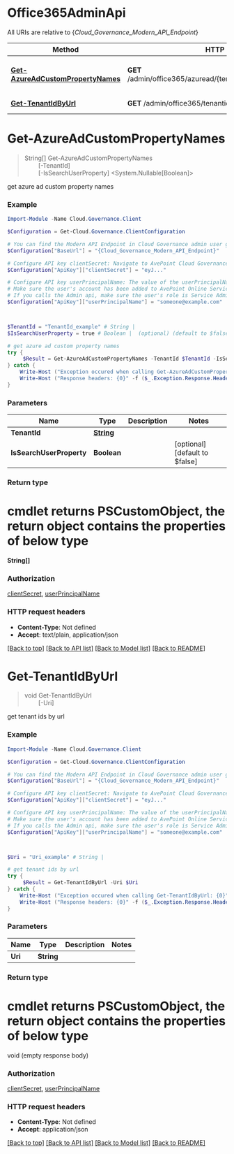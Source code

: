 # Office365AdminApi

All URIs are relative to {*Cloud_Governance_Modern_API_Endpoint*}

Method | HTTP request | Description
------------- | ------------- | -------------
[**Get-AzureAdCustomPropertyNames**](Office365AdminApi.md#Get-AzureAdCustomPropertyNames) | **GET** /admin/office365/azuread/{tenantId}/property/names/custom | get azure ad custom property names
[**Get-TenantIdByUrl**](Office365AdminApi.md#Get-TenantIdByUrl) | **GET** /admin/office365/tenantid | get tenant ids by url


<a name="Get-AzureAdCustomPropertyNames"></a>
# **Get-AzureAdCustomPropertyNames**
> String[] Get-AzureAdCustomPropertyNames<br>
> &nbsp;&nbsp;&nbsp;&nbsp;&nbsp;&nbsp;&nbsp;&nbsp;[-TenantId] <PSCustomObject><br>
> &nbsp;&nbsp;&nbsp;&nbsp;&nbsp;&nbsp;&nbsp;&nbsp;[-IsSearchUserProperty] <System.Nullable[Boolean]><br>

get azure ad custom property names

### Example
```powershell
Import-Module -Name Cloud.Governance.Client

$Configuration = Get-Cloud.Governance.ClientConfiguration

# You can find the Modern API Endpoint in Cloud Governance admin user guide for your environment.
$Configuration["BaseUrl"] = "{Cloud_Governance_Modern_API_Endpoint}"

# Configure API key clientSecret: Navigate to AvePoint Cloud Governance Settings > API Authentication Management to Obtain a client secret.
$Configuration["ApiKey"]["clientSecret"] = "eyJ..."

# Configure API key userPrincipalName: The value of the userPrincipalName parameter is the login name of a delegated user that will be used to invoke the AvePoint Cloud Governance API. 
# Make sure the user's account has been added to AvePoint Online Services and has the license for AvePoint Cloud Governance.
# If you calls the Admin api, make sure the user's role is Service Administrator for AvePoint Cloud Governance.
$Configuration["ApiKey"]["userPrincipalName"] = "someone@example.com"



$TenantId = "TenantId_example" # String | 
$IsSearchUserProperty = true # Boolean |  (optional) (default to $false)

# get azure ad custom property names
try {
     $Result = Get-AzureAdCustomPropertyNames -TenantId $TenantId -IsSearchUserProperty $IsSearchUserProperty
} catch {
    Write-Host ("Exception occured when calling Get-AzureAdCustomPropertyNames: {0}" -f ($_.ErrorDetails | ConvertFrom-Json))
    Write-Host ("Response headers: {0}" -f ($_.Exception.Response.Headers | ConvertTo-Json))
}
```

### Parameters

Name | Type | Description  | Notes
------------- | ------------- | ------------- | -------------
 **TenantId** | [**String**](String.md)|  | 
 **IsSearchUserProperty** | **Boolean**|  | [optional] [default to $false]

### Return type
# cmdlet returns PSCustomObject, the return object contains the properties of below type
**String[]**

### Authorization

[clientSecret](../README.md#clientSecret), [userPrincipalName](../README.md#userPrincipalName)

### HTTP request headers

 - **Content-Type**: Not defined
 - **Accept**: text/plain, application/json

[[Back to top]](#) [[Back to API list]](../README.md#documentation-for-api-endpoints) [[Back to Model list]](../README.md#documentation-for-models) [[Back to README]](../README.md)

<a name="Get-TenantIdByUrl"></a>
# **Get-TenantIdByUrl**
> void Get-TenantIdByUrl<br>
> &nbsp;&nbsp;&nbsp;&nbsp;&nbsp;&nbsp;&nbsp;&nbsp;[-Uri] <String><br>

get tenant ids by url

### Example
```powershell
Import-Module -Name Cloud.Governance.Client

$Configuration = Get-Cloud.Governance.ClientConfiguration

# You can find the Modern API Endpoint in Cloud Governance admin user guide for your environment.
$Configuration["BaseUrl"] = "{Cloud_Governance_Modern_API_Endpoint}"

# Configure API key clientSecret: Navigate to AvePoint Cloud Governance Settings > API Authentication Management to Obtain a client secret.
$Configuration["ApiKey"]["clientSecret"] = "eyJ..."

# Configure API key userPrincipalName: The value of the userPrincipalName parameter is the login name of a delegated user that will be used to invoke the AvePoint Cloud Governance API. 
# Make sure the user's account has been added to AvePoint Online Services and has the license for AvePoint Cloud Governance.
# If you calls the Admin api, make sure the user's role is Service Administrator for AvePoint Cloud Governance.
$Configuration["ApiKey"]["userPrincipalName"] = "someone@example.com"



$Uri = "Uri_example" # String | 

# get tenant ids by url
try {
     $Result = Get-TenantIdByUrl -Uri $Uri
} catch {
    Write-Host ("Exception occured when calling Get-TenantIdByUrl: {0}" -f ($_.ErrorDetails | ConvertFrom-Json))
    Write-Host ("Response headers: {0}" -f ($_.Exception.Response.Headers | ConvertTo-Json))
}
```

### Parameters

Name | Type | Description  | Notes
------------- | ------------- | ------------- | -------------
 **Uri** | **String**|  | 

### Return type
# cmdlet returns PSCustomObject, the return object contains the properties of below type
void (empty response body)

### Authorization

[clientSecret](../README.md#clientSecret), [userPrincipalName](../README.md#userPrincipalName)

### HTTP request headers

 - **Content-Type**: Not defined
 - **Accept**: application/json

[[Back to top]](#) [[Back to API list]](../README.md#documentation-for-api-endpoints) [[Back to Model list]](../README.md#documentation-for-models) [[Back to README]](../README.md)

